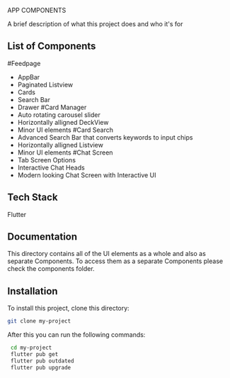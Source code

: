 
APP COMPONENTS

A brief description of what this project does and who it's for


## List of Components
#Feedpage
- AppBar
- Paginated Listview
- Cards 
- Search Bar
- Drawer
#Card Manager
- Auto rotating carousel slider 
- Horizontally alligned DeckView
- Minor UI elements
#Card Search
- Advanced Search Bar that converts keywords to input chips 
- Horizontally alligned Listview
- Minor UI elements
#Chat Screen
- Tab Screen Options 
- Interactive Chat Heads
- Modern looking Chat Screen with Interactive UI




  
## Tech Stack
Flutter



  
## Documentation

This directory contains all of the UI elements as a whole and also as separate Components. To access them as a separate Components please check the components folder.


  
## Installation

To install this project, clone this directory:

```bash
git clone my-project
```
After this you can run the following commands: 

```bash
 cd my-project
 flutter pub get
 flutter pub outdated
 flutter pub upgrade
 
```
    